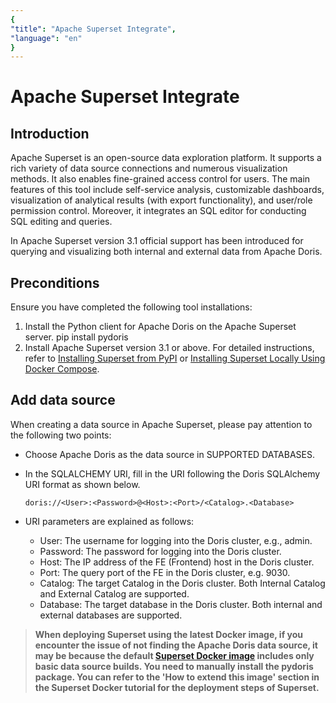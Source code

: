 ```yaml
---
{
"title": "Apache Superset Integrate",
"language": "en"
}
---
```


<!--
Licensed to the Apache Software Foundation (ASF) under one
or more contributor license agreements.  See the NOTICE file
distributed with this work for additional information
regarding copyright ownership.  The ASF licenses this file
to you under the Apache License, Version 2.0 (the
"License"); you may not use this file except in compliance
with the License.  You may obtain a copy of the License at
  http://www.apache.org/licenses/LICENSE-2.0
Unless required by applicable law or agreed to in writing,
software distributed under the License is distributed on an
"AS IS" BASIS, WITHOUT WARRANTIES OR CONDITIONS OF ANY
KIND, either express or implied.  See the License for the
specific language governing permissions and limitations
under the License.
-->

# Apache Superset Integrate

## Introduction
Apache Superset is an open-source data exploration platform. It supports a rich variety of data source connections and numerous visualization methods. It also enables fine-grained access control for users. The main features of this tool include self-service analysis, customizable dashboards, visualization of analytical results (with export functionality), and user/role permission control. Moreover, it integrates an SQL editor for conducting SQL editing and queries.

In Apache Superset version 3.1 official support has been introduced for querying and visualizing both internal and external data from Apache Doris.
## Preconditions
Ensure you have completed the following tool installations:
1. Install the Python client for Apache Doris on the Apache Superset server.
   pip install pydoris
2. Install Apache Superset version 3.1 or above. For detailed instructions, refer to [Installing Superset from PyPI](https://superset.apache.org/docs/installation/installing-superset-from-pypi/) or [Installing Superset Locally Using Docker Compose](https://hub.docker.com/r/apache/superset).
## Add data source
When creating a data source in Apache Superset, please pay attention to the following two points:
- Choose Apache Doris as the data source in SUPPORTED DATABASES.
- In the SQLALCHEMY URI, fill in the URI following the Doris SQLAlchemy URI format as shown below.

  ```doris://<User>:<Password>@<Host>:<Port>/<Catalog>.<Database>```
- URI parameters are explained as follows:
  - User: The username for logging into the Doris cluster, e.g., admin.
  - Password: The password for logging into the Doris cluster.
  - Host: The IP address of the FE (Frontend) host in the Doris cluster.
  - Port: The query port of the FE in the Doris cluster, e.g. 9030.
  - Catalog: The target Catalog in the Doris cluster. Both Internal Catalog and External Catalog are supported.
  - Database: The target database in the Doris cluster. Both internal and external databases are supported.



> **When deploying Superset using the latest Docker image, if you encounter the issue of not finding the Apache Doris data source, it may be because the default [Superset Docker image](https://hub.docker.com/r/apache/superset) includes only basic data source builds. You need to manually install the pydoris package. You can refer to the 'How to extend this image' section in the Superset Docker tutorial for the deployment steps of Superset.**


